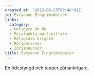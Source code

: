 ```yaml
---
created_at: '2012-09-23T09:48:01Z'
id: Evryanne Erngrimsdotter
links:
  category:
  - Heligare än du
  - Misstänkta mattsniffare
  - Religiösa krigare
  - Rollpersoner
  - Zóriannunnor
title: Evryanne Erngrimsdotter
---
```


En ödestyngd och tapper zóriankrigare.